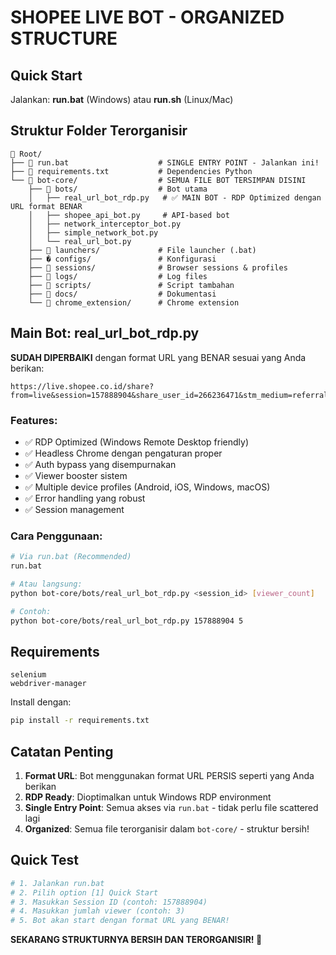 # SHOPEE LIVE BOT - ORGANIZED STRUCTURE

## Quick Start
Jalankan: **run.bat** (Windows) atau **run.sh** (Linux/Mac)

## Struktur Folder Terorganisir

```
📁 Root/
├── 📄 run.bat                    # SINGLE ENTRY POINT - Jalankan ini!
├── 📄 requirements.txt           # Dependencies Python
└── 📁 bot-core/                  # SEMUA FILE BOT TERSIMPAN DISINI
    ├── 📁 bots/                  # Bot utama
    │   ├── real_url_bot_rdp.py   # ✅ MAIN BOT - RDP Optimized dengan URL format BENAR
    │   ├── shopee_api_bot.py     # API-based bot
    │   ├── network_interceptor_bot.py
    │   ├── simple_network_bot.py
    │   └── real_url_bot.py
    ├── 📁 launchers/             # File launcher (.bat)
    ├── � configs/               # Konfigurasi
    ├── 📁 sessions/              # Browser sessions & profiles
    ├── 📁 logs/                  # Log files
    ├── 📁 scripts/               # Script tambahan
    ├── 📁 docs/                  # Dokumentasi
    └── 📁 chrome_extension/      # Chrome extension
```

## Main Bot: real_url_bot_rdp.py

**SUDAH DIPERBAIKI** dengan format URL yang BENAR sesuai yang Anda berikan:
```
https://live.shopee.co.id/share?from=live&session=157888904&share_user_id=266236471&stm_medium=referral&stm_source=rw&uls_trackid=53jp2kt800lt&viewer=5&in=1#copy_link
```

### Features:
- ✅ RDP Optimized (Windows Remote Desktop friendly)  
- ✅ Headless Chrome dengan pengaturan proper
- ✅ Auth bypass yang disempurnakan
- ✅ Viewer booster sistem
- ✅ Multiple device profiles (Android, iOS, Windows, macOS)
- ✅ Error handling yang robust
- ✅ Session management

### Cara Penggunaan:
```bash
# Via run.bat (Recommended)
run.bat

# Atau langsung:
python bot-core/bots/real_url_bot_rdp.py <session_id> [viewer_count]

# Contoh:
python bot-core/bots/real_url_bot_rdp.py 157888904 5
```

## Requirements
```
selenium
webdriver-manager
```

Install dengan:
```bash
pip install -r requirements.txt
```

## Catatan Penting

1. **Format URL**: Bot menggunakan format URL PERSIS seperti yang Anda berikan
2. **RDP Ready**: Dioptimalkan untuk Windows RDP environment  
3. **Single Entry Point**: Semua akses via `run.bat` - tidak perlu file scattered lagi
4. **Organized**: Semua file terorganisir dalam `bot-core/` - struktur bersih!

## Quick Test
```bash
# 1. Jalankan run.bat
# 2. Pilih option [1] Quick Start  
# 3. Masukkan Session ID (contoh: 157888904)
# 4. Masukkan jumlah viewer (contoh: 3)
# 5. Bot akan start dengan format URL yang BENAR!
```

**SEKARANG STRUKTURNYA BERSIH DAN TERORGANISIR! 🎉**
